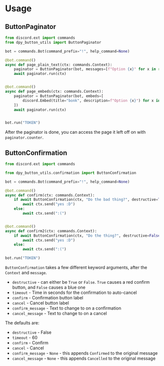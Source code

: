 # Usage

## ButtonPaginator

```python
from discord.ext import commands
from dpy_button_utils import ButtonPaginator

bot = commands.Bot(command_prefix="!", help_command=None)

@bot.command()
async def page_plain_text(ctx: commands.Context):
    paginator = ButtonPaginator(bot, messages=[f"Option {x}" for x in range(10)], timeout=10)
    await paginator.run(ctx)


@bot.command()
async def page_embeds(ctx: commands.Context):
    paginator = ButtonPaginator(bot, embeds=[
        discord.Embed(title="bonk", description=f"Option {x}") for x in range(10)
    ])
    await paginator.run(ctx)


bot.run("TOKEN")
```

After the paginator is done, you can access the page it left off on with `paginator.counter`.

## ButtonConfirmation

```python
from discord.ext import commands

from dpy_button_utils.confirmation import ButtonConfirmation

bot = commands.Bot(command_prefix="!", help_command=None)

@bot.command()
async def confirm(ctx: commands.Context):
    if await ButtonConfirmation(ctx, "Do the bad thing?", destructive=True, confirm="YES", cancel="no pls").run():
        await ctx.send("yes :D")
    else:
        await ctx.send(":(")


@bot.command()
async def confirm2(ctx: commands.Context):
    if await ButtonConfirmation(ctx, "Do the thing?", destructive=False, confirm="YES", cancel="no pls").run():
        await ctx.send("yes :D")
    else:
        await ctx.send(":(")

bot.run("TOKEN")
```

`ButtonConfirmation` takes a few different keyword arguments, after the `Context` and `message`.
 
 - `destructive` - can either be `True` or `False`. `True` causes a red confirm button, and `False` causes a blue one
 - `timeout` - Time in seconds for the confirmation to auto-cancel
 - `confirm` - Confirmation button label
 - `cancel` - Cancel button label
 - `confirm_message` - Text to change to on a confirmation
 - `cancel_message` - Text to change to on a cancel
 
 The defaults are:
 - `destructive` - False
 - `timeout` - 60
 - `confirm` - Confirm
 - `cancel` - Cancel
 - `confirm_message` - `None` - this appends `Confirmed` to the original message
 - `cancel_message` - `None` - this appends `Cancelled` to the original message